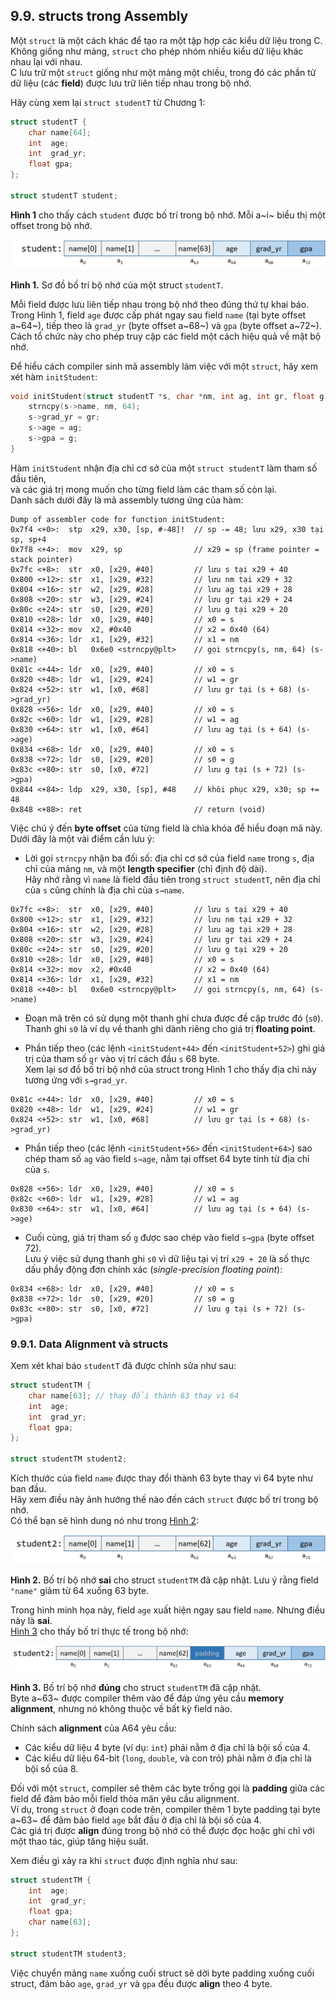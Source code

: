 ## 9.9. structs trong Assembly  

Một `struct` là một cách khác để tạo ra một tập hợp các kiểu dữ liệu trong C.  
Không giống như mảng, `struct` cho phép nhóm nhiều kiểu dữ liệu khác nhau lại với nhau.  
C lưu trữ một `struct` giống như một mảng một chiều, trong đó các phần tử dữ liệu (các **field**) được lưu trữ liên tiếp nhau trong bộ nhớ.

Hãy cùng xem lại `struct studentT` từ Chương 1:

```c
struct studentT {
    char name[64];
    int  age;
    int  grad_yr;
    float gpa;
};

struct studentT student;
```

**Hình 1** cho thấy cách `student` được bố trí trong bộ nhớ. Mỗi a~i~ biểu thị một offset trong bộ nhớ.

![structArray](_images/structArray.png)  

**Hình 1.** Sơ đồ bố trí bộ nhớ của một struct `studentT`.

Mỗi field được lưu liên tiếp nhau trong bộ nhớ theo đúng thứ tự khai báo.  
Trong Hình 1, field `age` được cấp phát ngay sau field `name` (tại byte offset a~64~), tiếp theo là `grad_yr` (byte offset a~68~) và `gpa` (byte offset a~72~).  
Cách tổ chức này cho phép truy cập các field một cách hiệu quả về mặt bộ nhớ.

Để hiểu cách compiler sinh mã assembly làm việc với một `struct`, hãy xem xét hàm `initStudent`:

```c
void initStudent(struct studentT *s, char *nm, int ag, int gr, float g) {
    strncpy(s->name, nm, 64);
    s->grad_yr = gr;
    s->age = ag;
    s->gpa = g;
}
```

Hàm `initStudent` nhận địa chỉ cơ sở của một `struct studentT` làm tham số đầu tiên,  
và các giá trị mong muốn cho từng field làm các tham số còn lại.  
Danh sách dưới đây là mã assembly tương ứng của hàm:

```
Dump of assembler code for function initStudent:
0x7f4 <+0>:  stp  x29, x30, [sp, #-48]!  // sp -= 48; lưu x29, x30 tại sp, sp+4
0x7f8 <+4>:  mov  x29, sp                // x29 = sp (frame pointer = stack pointer)
0x7fc <+8>:  str  x0, [x29, #40]         // lưu s tại x29 + 40
0x800 <+12>: str  x1, [x29, #32]         // lưu nm tại x29 + 32
0x804 <+16>: str  w2, [x29, #28]         // lưu ag tại x29 + 28
0x808 <+20>: str  w3, [x29, #24]         // lưu gr tại x29 + 24
0x80c <+24>: str  s0, [x29, #20]         // lưu g tại x29 + 20
0x810 <+28>: ldr  x0, [x29, #40]         // x0 = s
0x814 <+32>: mov  x2, #0x40              // x2 = 0x40 (64)
0x814 <+36>: ldr  x1, [x29, #32]         // x1 = nm
0x818 <+40>: bl   0x6e0 <strncpy@plt>    // gọi strncpy(s, nm, 64) (s->name)
0x81c <+44>: ldr  x0, [x29, #40]         // x0 = s
0x820 <+48>: ldr  w1, [x29, #24]         // w1 = gr
0x824 <+52>: str  w1, [x0, #68]          // lưu gr tại (s + 68) (s->grad_yr)
0x828 <+56>: ldr  x0, [x29, #40]         // x0 = s
0x82c <+60>: ldr  w1, [x29, #28]         // w1 = ag
0x830 <+64>: str  w1, [x0, #64]          // lưu ag tại (s + 64) (s->age)
0x834 <+68>: ldr  x0, [x29, #40]         // x0 = s
0x838 <+72>: ldr  s0, [x29, #20]         // s0 = g
0x83c <+80>: str  s0, [x0, #72]          // lưu g tại (s + 72) (s->gpa)
0x844 <+84>: ldp  x29, x30, [sp], #48    // khôi phục x29, x30; sp += 48
0x848 <+88>: ret                         // return (void)
```

Việc chú ý đến **byte offset** của từng field là chìa khóa để hiểu đoạn mã này.  
Dưới đây là một vài điểm cần lưu ý:

- Lời gọi `strncpy` nhận ba đối số: địa chỉ cơ sở của field `name` trong `s`, địa chỉ của mảng `nm`, và một **length specifier** (chỉ định độ dài).  
  Hãy nhớ rằng vì `name` là field đầu tiên trong `struct studentT`, nên địa chỉ của `s` cũng chính là địa chỉ của `s→name`.

```
0x7fc <+8>:  str  x0, [x29, #40]         // lưu s tại x29 + 40
0x800 <+12>: str  x1, [x29, #32]         // lưu nm tại x29 + 32
0x804 <+16>: str  w2, [x29, #28]         // lưu ag tại x29 + 28
0x808 <+20>: str  w3, [x29, #24]         // lưu gr tại x29 + 24
0x80c <+24>: str  s0, [x29, #20]         // lưu g tại x29 + 20
0x810 <+28>: ldr  x0, [x29, #40]         // x0 = s
0x814 <+32>: mov  x2, #0x40              // x2 = 0x40 (64)
0x814 <+36>: ldr  x1, [x29, #32]         // x1 = nm
0x818 <+40>: bl   0x6e0 <strncpy@plt>    // gọi strncpy(s, nm, 64) (s->name)
```

- Đoạn mã trên có sử dụng một thanh ghi chưa được đề cập trước đó (`s0`). Thanh ghi `s0` là ví dụ về thanh ghi dành riêng cho giá trị **floating point**.

- Phần tiếp theo (các lệnh `<initStudent+44>` đến `<initStudent+52>`) ghi giá trị của tham số `gr` vào vị trí cách đầu `s` 68 byte.  
  Xem lại sơ đồ bố trí bộ nhớ của struct trong Hình 1 cho thấy địa chỉ này tương ứng với `s→grad_yr`.

```
0x81c <+44>: ldr  x0, [x29, #40]         // x0 = s
0x820 <+48>: ldr  w1, [x29, #24]         // w1 = gr
0x824 <+52>: str  w1, [x0, #68]          // lưu gr tại (s + 68) (s->grad_yr)
```

- Phần tiếp theo (các lệnh `<initStudent+56>` đến `<initStudent+64>`) sao chép tham số `ag` vào field `s→age`, nằm tại offset 64 byte tính từ địa chỉ của `s`.

```
0x828 <+56>: ldr  x0, [x29, #40]         // x0 = s
0x82c <+60>: ldr  w1, [x29, #28]         // w1 = ag
0x830 <+64>: str  w1, [x0, #64]          // lưu ag tại (s + 64) (s->age)
```

- Cuối cùng, giá trị tham số `g` được sao chép vào field `s→gpa` (byte offset 72).  
  Lưu ý việc sử dụng thanh ghi `s0` vì dữ liệu tại vị trí `x29 + 20` là số thực dấu phẩy động đơn chính xác (*single-precision floating point*):

```
0x834 <+68>: ldr  x0, [x29, #40]         // x0 = s
0x838 <+72>: ldr  s0, [x29, #20]         // s0 = g
0x83c <+80>: str  s0, [x0, #72]          // lưu g tại (s + 72) (s->gpa)
```

### 9.9.1. Data Alignment và structs  

Xem xét khai báo `studentT` đã được chỉnh sửa như sau:

```c
struct studentTM {
    char name[63]; // thay đổi thành 63 thay vì 64
    int  age;
    int  grad_yr;
    float gpa;
};

struct studentTM student2;
```

Kích thước của field `name` được thay đổi thành 63 byte thay vì 64 byte như ban đầu.  
Hãy xem điều này ảnh hưởng thế nào đến cách `struct` được bố trí trong bộ nhớ.  
Có thể bạn sẽ hình dung nó như trong [Hình 2](#incorrectLayouta64):

![struct2wrong](_images/struct2wrong.png)  

**Hình 2.** Bố trí bộ nhớ **sai** cho struct `studentTM` đã cập nhật. Lưu ý rằng field `"name"` giảm từ 64 xuống 63 byte.

Trong hình minh họa này, field `age` xuất hiện ngay sau field `name`. Nhưng điều này là **sai**.  
[Hình 3](#correctLayouta64) cho thấy bố trí thực tế trong bộ nhớ:

![struct2right](_images/struct2right.png)  

**Hình 3.** Bố trí bộ nhớ **đúng** cho struct `studentTM` đã cập nhật.  
Byte a~63~ được compiler thêm vào để đáp ứng yêu cầu **memory alignment**, nhưng nó không thuộc về bất kỳ field nào.

Chính sách **alignment** của A64 yêu cầu:
- Các kiểu dữ liệu 4 byte (ví dụ: `int`) phải nằm ở địa chỉ là bội số của 4.
- Các kiểu dữ liệu 64-bit (`long`, `double`, và con trỏ) phải nằm ở địa chỉ là bội số của 8.

Đối với một `struct`, compiler sẽ thêm các byte trống gọi là **padding** giữa các field để đảm bảo mỗi field thỏa mãn yêu cầu alignment.  
Ví dụ, trong `struct` ở đoạn code trên, compiler thêm 1 byte padding tại byte a~63~ để đảm bảo field `age` bắt đầu ở địa chỉ là bội số của 4.  
Các giá trị được **align** đúng trong bộ nhớ có thể được đọc hoặc ghi chỉ với một thao tác, giúp tăng hiệu suất.

Xem điều gì xảy ra khi `struct` được định nghĩa như sau:

```c
struct studentTM {
    int  age;
    int  grad_yr;
    float gpa;
    char name[63];
};

struct studentTM student3;
```

Việc chuyển mảng `name` xuống cuối struct sẽ dời byte padding xuống cuối struct, đảm bảo `age`, `grad_yr` và `gpa` đều được **align** theo 4 byte.